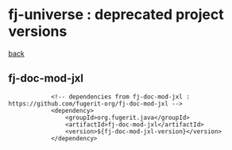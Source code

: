 # fj-universe : deprecated project versions

[back](../../README.md)

## fj-doc-mod-jxl

```
			<!-- dependencies from fj-doc-mod-jxl : https://github.com/fugerit-org/fj-doc-mod-jxl -->
			<dependency>
				<groupId>org.fugerit.java</groupId>
				<artifactId>fj-doc-mod-jxl</artifactId>
				<version>${fj-doc-mod-jxl-version}</version>
			</dependency>
```
